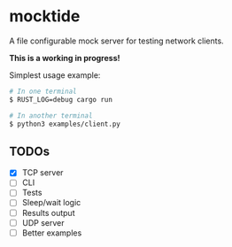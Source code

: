 # mocktide
A file configurable mock server for testing network clients.

**This is a working in progress!**

Simplest usage example:
```bash
# In one terminal
$ RUST_LOG=debug cargo run

# In another terminal
$ python3 examples/client.py
```

## TODOs

- [x]  TCP server
- [ ]  CLI
- [ ]  Tests
- [ ]  Sleep/wait logic
- [ ]  Results output
- [ ]  UDP server
- [ ]  Better examples
